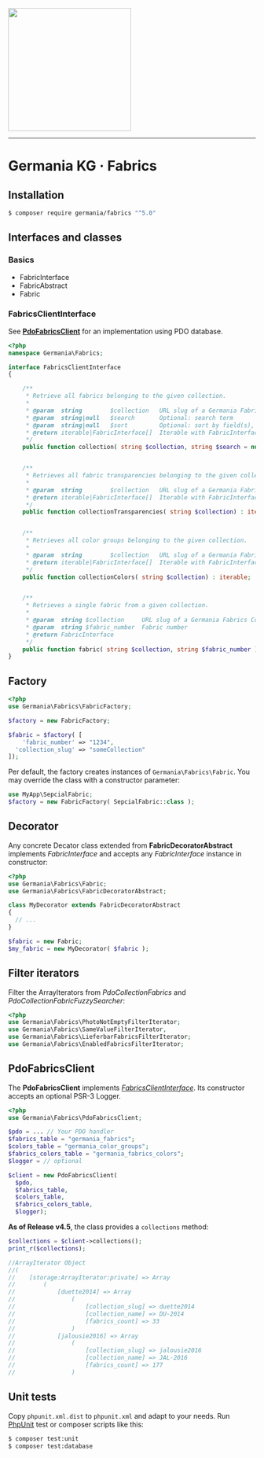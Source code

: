 <img src="https://static.germania-kg.com/logos/ga-logo-2016-web.svgz" width="250px">

------




# Germania KG · Fabrics

## Installation

```bash
$ composer require germania/fabrics "^5.0"
```

## Interfaces and classes

### Basics

- FabricInterface
- FabricAbstract
- Fabric

### FabricsClientInterface

See [**PdoFabricsClient**](#PdoFabricsClient) for an implementation using PDO database.

```php
<?php
namespace Germania\Fabrics;

interface FabricsClientInterface
{

    /**
     * Retrieve all fabrics belonging to the given collection.
     *
     * @param  string        $collection   URL slug of a Germania Fabrics Collection
     * @param  string|null   $search       Optional: search term
     * @param  string|null   $sort         Optional: sort by field(s), string or CSV string
     * @return iterable|FabricInterface[]  Iterable with FabricInterface instances
     */
    public function collection( string $collection, string $search = null, string $sort = null) : iterable;


    /**
     * Retrieves all fabric transparencies belonging to the given collection.
     *
     * @param  string        $collection   URL slug of a Germania Fabrics Collection
     * @return iterable|FabricInterface[]  Iterable with FabricInterface instances
     */
    public function collectionTransparencies( string $collection) : iterable;


    /**
     * Retrieves all color groups belonging to the given collection.
     *
     * @param  string        $collection   URL slug of a Germania Fabrics Collection
     * @return iterable|FabricInterface[]  Iterable with FabricInterface instances
     */
    public function collectionColors( string $collection) : iterable;


    /**
     * Retrieves a single fabric from a given collection.
     *
     * @param  string $collection     URL slug of a Germania Fabrics Collection
     * @param  string $fabric_number  Fabric number
     * @return FabricInterface
     */
    public function fabric( string $collection, string $fabric_number ) : FabricInterface;
}

```





## Factory

```php
<?php
use Germania\Fabrics\FabricFactory;

$factory = new FabricFactory;

$fabric = $factory( [
	'fabric_number' => "1234",
  'collection_slug' => "someCollection"
]);
```

Per default, the factory creates instances of `Germania\Fabrics\Fabric`. You may override the class with a constructor parameter:

```php
use MyApp\SepcialFabric;
$factory = new FabricFactory( SepcialFabric::class );
```





## Decorator

Any concrete Decator class extended from **FabricDecoratorAbstract** implements *FabricInterface* and accepts any *FabricInterface* instance in constructor:

```php
<?php
use Germania\Fabrics\Fabric;
use Germania\Fabrics\FabricDecoratorAbstract;

class MyDecorator extends FabricDecoratorAbstract
{
  // ...
}

$fabric = new Fabric;
$my_fabric = new MyDecorator( $fabric );
```





## Filter iterators

Filter the ArrayIterators from *PdoCollectionFabrics* and *PdoCollectionFabricFuzzySearcher*:

```php
<?php
use Germania\Fabrics\PhotoNotEmptyFilterIterator;
use Germania\Fabrics\SameValueFilterIterator,
use Germania\Fabrics\LieferbarFabricsFilterIterator;
use Germania\Fabrics\EnabledFabricsFilterIterator;
```



## PdoFabricsClient

The **PdoFabricsClient** implements *[FabricsClientInterface](#FabricsClientInterface)*. Its constructor accepts an optional PSR-3 Logger.

```php
<?php
use Germania\Fabrics\PdoFabricsClient;

$pdo = ... // Your PDO handler
$fabrics_table = "germania_fabrics";
$colors_table = "germania_color_groups";
$fabrics_colors_table = "germania_fabrics_colors";
$logger = // optional

$client = new PdoFabricsClient(
  $pdo, 
  $fabrics_table, 
  $colors_table, 
  $fabrics_colors_table, 
  $logger);
```

**As of Release v4.5**, the class provides a `collections` method:

```php
$collections = $client->collections();
print_r($collections);

//ArrayIterator Object
//(
//    [storage:ArrayIterator:private] => Array
//        (
//            [duette2014] => Array
//                (
//                    [collection_slug] => duette2014
//                    [collection_name] => DU-2014
//                    [fabrics_count] => 33
//                )
//            [jalousie2016] => Array
//                (
//                    [collection_slug] => jalousie2016
//                    [collection_name] => JAL-2016
//                    [fabrics_count] => 177
//                )
```





## Unit tests

Copy `phpunit.xml.dist` to `phpunit.xml` and adapt to your needs. Run [PhpUnit](https://phpunit.de/) test or composer scripts like this:

```bash
$ composer test:unit
$ composer test:database
```

